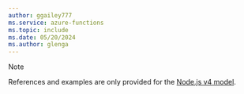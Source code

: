 ```yaml
---
author: ggailey777
ms.service: azure-functions
ms.topic: include
ms.date: 05/20/2024
ms.author: glenga
---
```

> [!NOTE]  
> References and examples are only provided for the [Node.js v4 model](../articles/azure-functions/functions-reference-node.md?pivots=nodejs-model-v4).